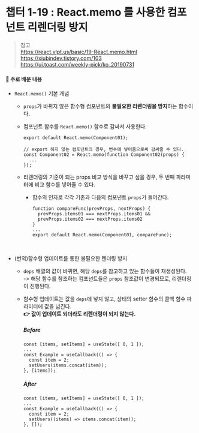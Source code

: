 # 챕터 1-19 : React.memo 를 사용한 컴포넌트 리렌더링 방지

> 참고 <br> https://react.vlpt.us/basic/19-React.memo.html <br> https://xiubindev.tistory.com/103 <br> https://ui.toast.com/weekly-pick/ko_20190731

#### 📕 주로 배운 내용

- `React.memo()` 기본 개념
  - `props`가 바뀌지 않은 함수형 컴포넌트의 **불필요한 리렌더링을 방지**하는 함수이다.
  - 컴포넌트 함수를 `React.memo()` 함수로 감싸서 사용한다.
    
    ```{.javascript}
    export default React.memo(Component01);
    ```
    
    ```{.javascript}
    // export 하지 않는 컴포넌트의 경우, 변수에 넣어줌으로써 감싸줄 수 있다.
    const Component02 = React.memo(function Component02(props) {
      ...
    });
    ```
    
  - 리렌더링의 기준이 되는 props 비교 방식을 바꾸고 싶을 경우, 두 번째 파라미터에 비교 함수를 넣어줄 수 있다.
    - 함수의 인자로 각각 기존과 다음의 컴포넌트 `props`가 들어간다.
    
      ```{.javascript}
      function compareFunc(prevProps, nextProps) {
        prevProps.items01 === nextProps.items01 &&
        prevProps.items02 === nextProps.items02
      }
      ...
      export default React.memo(Component01, compareFunc);
      ```
   
<br>

- (번외)함수형 업데이트를 통한 불필요한 렌더링 방지

  - `deps` 배열의 값이 바뀌면, 해당 `deps`를 참고하고 있는 함수들이 재생성된다.<br>
    -> 해당 함수를 참조하는 컴포넌트들은 `props` 참조값이 변경되므로, 리렌더링이 진행된다.

  - 함수형 업데이트는 값을 `deps`에 넣지 않고, 상태의 setter 함수의 콜백 함수 파라미터에 값을 넘긴다.<br>
    **👉 값이 업데이트 되더라도 리렌더링이 되지 않는다.**
    
    ##### Before
    ```{.javascript}
    const [items, setItems] = useState([ 0, 1 ]);
    ...
    const Example = useCallback(() => {
      const item = 2;
      setUsers(items.concat(item));
    }, [items]);
    ```
    
    ##### After
    ```{.javascript}
    const [items, setItems] = useState([ 0, 1 ]);
    ...
    const Example = useCallback(() => {
      const item = 2;
      setUsers((items) => items.concat(item));
    }, []);
    ```
